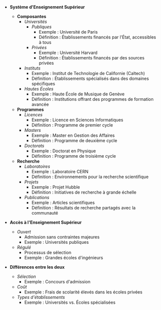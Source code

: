 - **Système d'Enseignement Supérieur**
  - **Composantes**
    - *Universités*
      - *Publiques*
        - Exemple : Université de Paris
        - Définition : Établissements financés par l'État, accessibles à tous
      - *Privées*
        - Exemple : Université Harvard
        - Définition : Établissements financés par des sources privées
    - *Instituts*
      - Exemple : Institut de Technologie de Californie (Caltech)
      - Définition : Établissements spécialisés dans des domaines spécifiques
    - *Hautes Écoles*
      - Exemple : Haute École de Musique de Genève
      - Définition : Institutions offrant des programmes de formation avancée
  - **Programmes**
    - *Licences*
      - Exemple : Licence en Sciences Informatiques
      - Définition : Programme de premier cycle
    - *Masters*
      - Exemple : Master en Gestion des Affaires
      - Définition : Programme de deuxième cycle
    - *Doctorats*
      - Exemple : Doctorat en Physique
      - Définition : Programme de troisième cycle
  - **Recherche**
    - *Laboratoires*
      - Exemple : Laboratoire CERN
      - Définition : Environnements pour la recherche scientifique
    - *Projets*
      - Exemple : Projet Hubble
      - Définition : Initiatives de recherche à grande échelle
    - *Publications*
      - Exemple : Articles scientifiques
      - Définition : Résultats de recherche partagés avec la communauté

- **Accès à l'Enseignement Supérieur**
  - *Ouvert*
    - Admission sans contraintes majeures
    - Exemple : Universités publiques
  - *Régulé*
    - Processus de sélection
    - Exemple : Grandes écoles d'ingénieurs
- **Différences entre les deux**
  - *Sélection*
    - Exemple : Concours d'admission
  - *Coût*
    - Exemple : Frais de scolarité élevés dans les écoles privées
  - *Types d'établissements*
    - Exemple : Universités vs. Écoles spécialisées
